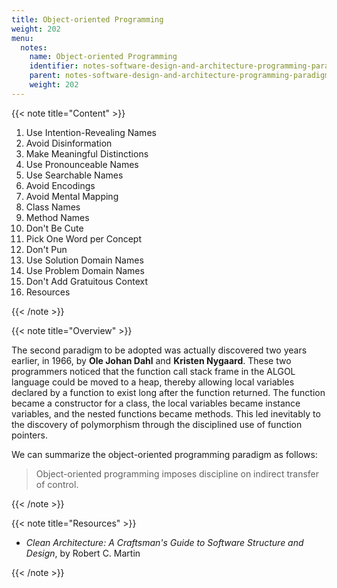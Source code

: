 ```yaml
---
title: Object-oriented Programming
weight: 202
menu:
  notes:
    name: Object-oriented Programming
    identifier: notes-software-design-and-architecture-programming-paradigms-object-oriented-programming
    parent: notes-software-design-and-architecture-programming-paradigms
    weight: 202
---
```


{{< note title="Content" >}}

1. Use Intention-Revealing Names
2. Avoid Disinformation
3. Make Meaningful Distinctions
4. Use Pronounceable Names
5. Use Searchable Names
6. Avoid Encodings
7. Avoid Mental Mapping
8. Class Names
9. Method Names
10. Don't Be Cute
11. Pick One Word per Concept
12. Don't Pun
13. Use Solution Domain Names
14. Use Problem Domain Names
15. Don't Add Gratuitous Context
16. Resources

{{< /note >}}

{{< note title="Overview" >}}

The second paradigm to be adopted was actually discovered two years earlier, in 1966, by **Ole Johan Dahl** and **Kristen Nygaard**. These two programmers noticed that the function call stack frame in the ALGOL language could be moved to a heap, thereby allowing local variables declared by a function to exist long after the function returned. The function became a constructor for a class, the local variables became instance variables, and the nested functions became methods. This led inevitably to the discovery of polymorphism through the disciplined use of function pointers.

We can summarize the object-oriented programming paradigm as follows:

> Object-oriented programming imposes discipline on indirect transfer of control.

{{< /note >}}

{{< note title="Resources" >}}

* *Clean Architecture: A Craftsman's Guide to Software Structure and Design*, by Robert C. Martin

{{< /note >}}
